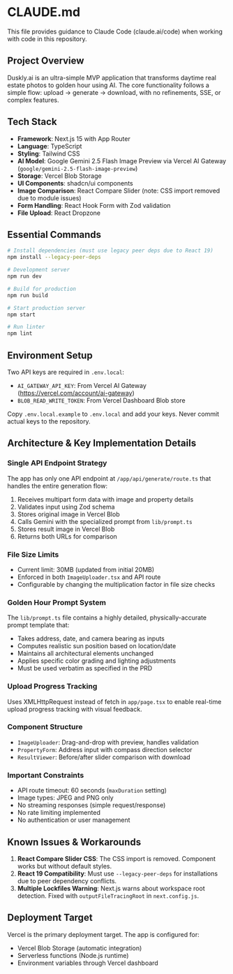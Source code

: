 # CLAUDE.md

This file provides guidance to Claude Code (claude.ai/code) when working with code in this repository.

## Project Overview

Duskly.ai is an ultra-simple MVP application that transforms daytime real estate photos to golden hour using AI. The core functionality follows a simple flow: upload → generate → download, with no refinements, SSE, or complex features.

## Tech Stack

- **Framework**: Next.js 15 with App Router
- **Language**: TypeScript
- **Styling**: Tailwind CSS
- **AI Model**: Google Gemini 2.5 Flash Image Preview via Vercel AI Gateway (`google/gemini-2.5-flash-image-preview`)
- **Storage**: Vercel Blob Storage
- **UI Components**: shadcn/ui components
- **Image Comparison**: React Compare Slider (note: CSS import removed due to module issues)
- **Form Handling**: React Hook Form with Zod validation
- **File Upload**: React Dropzone

## Essential Commands

```bash
# Install dependencies (must use legacy peer deps due to React 19)
npm install --legacy-peer-deps

# Development server
npm run dev

# Build for production
npm run build

# Start production server
npm start

# Run linter
npm lint
```

## Environment Setup

Two API keys are required in `.env.local`:
- `AI_GATEWAY_API_KEY`: From Vercel AI Gateway (https://vercel.com/account/ai-gateway)
- `BLOB_READ_WRITE_TOKEN`: From Vercel Dashboard Blob store

Copy `.env.local.example` to `.env.local` and add your keys. Never commit actual keys to the repository.

## Architecture & Key Implementation Details

### Single API Endpoint Strategy
The app has only one API endpoint at `/app/api/generate/route.ts` that handles the entire generation flow:
1. Receives multipart form data with image and property details
2. Validates input using Zod schema
3. Stores original image in Vercel Blob
4. Calls Gemini with the specialized prompt from `lib/prompt.ts`
5. Stores result image in Vercel Blob
6. Returns both URLs for comparison

### File Size Limits
- Current limit: 30MB (updated from initial 20MB)
- Enforced in both `ImageUploader.tsx` and API route
- Configurable by changing the multiplication factor in file size checks

### Golden Hour Prompt System
The `lib/prompt.ts` file contains a highly detailed, physically-accurate prompt template that:
- Takes address, date, and camera bearing as inputs
- Computes realistic sun position based on location/date
- Maintains all architectural elements unchanged
- Applies specific color grading and lighting adjustments
- Must be used verbatim as specified in the PRD

### Upload Progress Tracking
Uses XMLHttpRequest instead of fetch in `app/page.tsx` to enable real-time upload progress tracking with visual feedback.

### Component Structure
- `ImageUploader`: Drag-and-drop with preview, handles validation
- `PropertyForm`: Address input with compass direction selector
- `ResultViewer`: Before/after slider comparison with download

### Important Constraints
- API route timeout: 60 seconds (`maxDuration` setting)
- Image types: JPEG and PNG only
- No streaming responses (simple request/response)
- No rate limiting implemented
- No authentication or user management

## Known Issues & Workarounds

1. **React Compare Slider CSS**: The CSS import is removed. Component works but without default styles.
2. **React 19 Compatibility**: Must use `--legacy-peer-deps` for installations due to peer dependency conflicts.
3. **Multiple Lockfiles Warning**: Next.js warns about workspace root detection. Fixed with `outputFileTracingRoot` in `next.config.js`.

## Deployment Target

Vercel is the primary deployment target. The app is configured for:
- Vercel Blob Storage (automatic integration)
- Serverless functions (Node.js runtime)
- Environment variables through Vercel dashboard